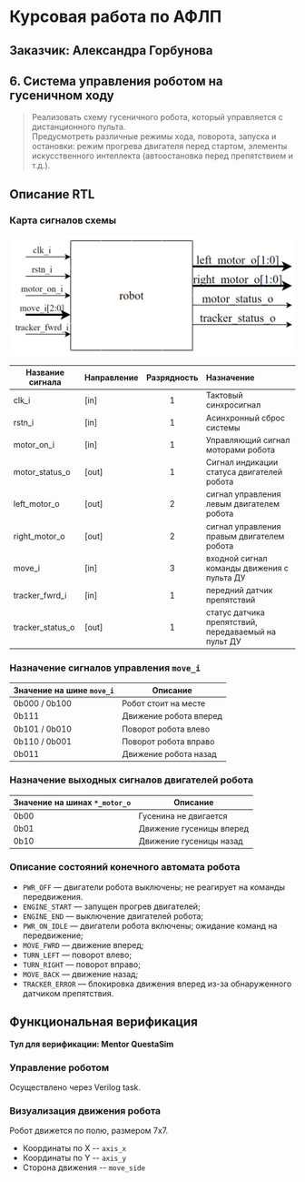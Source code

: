 # Курсовая работа по АФЛП

## Заказчик: __Александра Горбунова__

## 6. Система управления роботом на гусеничном ходу

> Реализовать схему гусеничного робота, который управляется с дистанционного пульта.  
> Предусмотреть различные режимы хода, поворота, запуска и остановки: режим прогрева двигателя перед стартом, элементы искусственного интеллекта (автоостановка перед препятствием и т.д.).

## Описание RTL

### Карта сигналов схемы

![Блок-схема сигналов схемы](/doc/pics/overflow.png)

| Название сигнала | Направление | Разрядность | Назначение |
| ---------------- | ----------- | :---------: | :---------- |
| clk_i | [in] | 1 | Тактовый синхросигнал |  
| rstn_i | [in] | 1 | Асинхронный сброс системы |  
| motor_on_i | [in] | 1 | Управляющий сигнал моторами робота |
| motor_status_o | [out] | 1 | Сигнал индикации статуса двигателей робота
| left_motor_o | [out] | 2 | сигнал управления левым двигателем робота |
| right_motor_o | [out] | 2 | сигнал управления правым двигателем робота |
| move_i | [in] | 3 | входной сигнал команды движения с пульта ДУ |
| tracker_fwrd_i | [in] | 1 | передний датчик препятствий |
| tracker_status_o | [out] | 1 | статус датчика препятствий, передаваемый на пульт ДУ |

### Назначение сигналов управления `move_i`

| Значение на шине `move_i` | Описание |
| ------------------------- | -------- |
| 0b000  / 0b100            | Робот стоит на месте |
| 0b111                     | Движение робота вперед |
| 0b101 / 0b010             | Поворот робота влево  |
| 0b110 / 0b001             | Поворот робота вправо |
| 0b011                     | Движение робота назад |

### Назначение выходных сигналов двигателей робота

| Значение на шинах `*_motor_o` | Описание |
| ---------------------------   | -------- |
| 0b00                          | Гусенина не двигается |
| 0b01                          | Движение гусеницы вперед |
| 0b10                          | Движение гусеницы назад |

### Описание состояний конечного автомата робота

* `PWR_OFF` — двигатели робота выключены; не реагирует на команды передвижения.  
* `ENGINE_START` — запущен прогрев двигателей;  
* `ENGINE_END` — выключение двигателей робота;
* `PWR_ON_IDLE` — двигатели робота включены; ожидание команд на передвижение;
* `MOVE_FWRD` — движение вперед;
* `TURN_LEFT` — поворот влево;  
* `TURN_RIGHT` — поворот вправо;  
* `MOVE_BACK` — движение назад;
* `TRACKER_ERROR` — блокировка движения вперед из-за обнаруженного датчиком препятствия.

## Функциональная верификация

__Тул для верификации: Mentor QuestaSim__

### Управление роботом

Осуществлено через Verilog task.  

### Визуализация движения робота

Робот движется по полю, размером 7x7.

* Координаты по X -- `axis_x`
* Координаты по Y -- `axis_y`
* Сторона движения -- `move_side`
